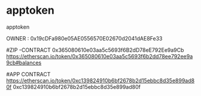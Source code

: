 # apptoken
apptoken

OWNER : 0x19cDFa980e05AE0556570E02670d2041dAE8Fe33

#ZIP -CONTRACT
0x365080610e03aa5c5693f6B2dD78eE792Ee9a9Cb
https://etherscan.io/token/0x365080610e03aa5c5693f6b2dd78ee792ee9a9cb#balances


#APP CONTRACT
https://etherscan.io/token/0xc139824910b6bf2678b2d15ebbc8d35e899ad80f
0xc139824910b6bf2678b2d15ebbc8d35e899ad80f
